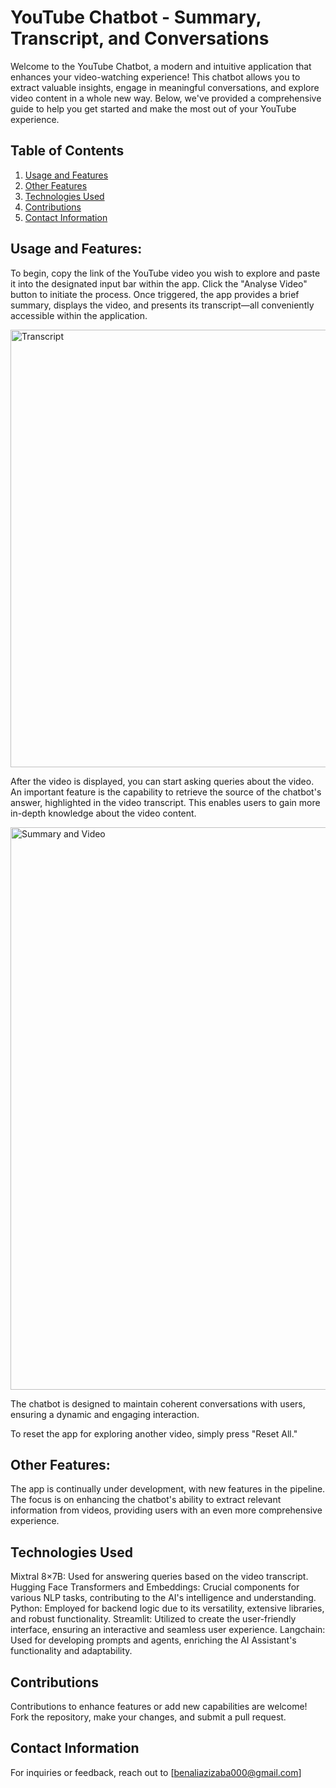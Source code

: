 # YouTube Chatbot - Summary, Transcript, and Conversations

Welcome to the YouTube Chatbot, a modern and intuitive application that enhances your video-watching experience! This chatbot allows you to extract valuable insights, engage in meaningful conversations, and explore video content in a whole new way. Below, we've provided a comprehensive guide to help you get started and make the most out of your YouTube experience.

## Table of Contents
1. [Usage and Features](#usageandfeatures)
2. [Other Features](#otherfeatures)
3. [Technologies Used](#technologiesused)
4. [Contributions](#contributions)
5. [Contact Information](#contactinformation)

## Usage and Features:
To begin, copy the link of the YouTube video you wish to explore and paste it into the designated input bar within the app. Click the "Analyse Video" button to initiate the process. Once triggered, the app provides a brief summary, displays the video, and presents its transcript—all conveniently accessible within the application.


<img src="https://github.com/AzizBenAli/YouTubeChat-App/assets/116091818/d75ad6d8-d0b9-4768-8469-05eb18aaedf9" alt="Transcript" width="700">



After the video is displayed, you can start asking queries about the video. An important feature is the capability to retrieve the source of the chatbot's answer, highlighted in the video transcript. This enables users to gain more in-depth knowledge about the video content.


<img src="https://github.com/AzizBenAli/YouTubeChat-App/assets/116091818/51a18e00-9c62-466c-96ed-3238d2a868c0" alt="Summary and Video" width="900">


The chatbot is designed to maintain coherent conversations with users, ensuring a dynamic and engaging interaction.

To reset the app for exploring another video, simply press "Reset All."



## Other Features:
The app is continually under development, with new features in the pipeline. The focus is on enhancing the chatbot's ability to extract relevant information from videos, providing users with an even more comprehensive experience.

## Technologies Used

Mixtral 8×7B: Used for answering queries based on the video transcript.
Hugging Face Transformers and Embeddings: Crucial components for various NLP tasks, contributing to the AI's intelligence and understanding.
Python: Employed for backend logic due to its versatility, extensive libraries, and robust functionality.
Streamlit: Utilized to create the user-friendly interface, ensuring an interactive and seamless user experience.
Langchain: Used for developing prompts and agents, enriching the AI Assistant's functionality and adaptability.   

## Contributions 
Contributions to enhance features or add new capabilities are welcome! Fork the repository, make your changes, and submit a pull request.

## Contact Information
For inquiries or feedback, reach out to [benaliazizaba000@gmail.com] 
